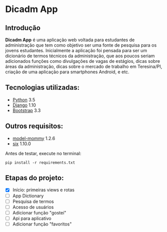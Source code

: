 # Dicadm App

## Introdução

**Dicadm App** é uma aplicação web voltada para estudantes de administração que tem como objetivo ser uma fonte de pesquisa para os jovens estudantes.
Inicialmente a aplicação foi pensada para ser um dicionário de termos técnicos da administração, que aos poucos seriam adicionados funções como divulgações de vagas de estágios, dicas sobre áreas da administração, dicas sobre o mercado de trabalho em Teresina/PI, criação de uma aplicação para smartphones Android, e etc.

## Tecnologias utilizadas:

* [Python](https://www.python.org/) 3.5
* [Django](https://www.djangoproject.com/) 1.10
* [Bootstrap](http://getbootstrap.com/) 3.3

## Outros requisitos:

* [model-mommy](https://pypi.python.org/pypi/model_mommy) 1.2.6
* [six](https://pypi.python.org/pypi/six) 1.10.0

Antes de testar, execute no terminal:

`pip install -r requirements.txt`

## Etapas do projeto:

- [x] Início: primeiras views e rotas
- [ ] App Dictionary
- [ ] Pesquisa de termos
- [ ] Acesso de usuários
- [ ] Adicionar função "gostei"
- [ ] Api para aplicativo
- [ ] Adicionar função "favoritos"
